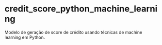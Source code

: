 # credit_score_python_machine_learning
Modelo de geração de score de crédito usando técnicas de machine learning em Python.
